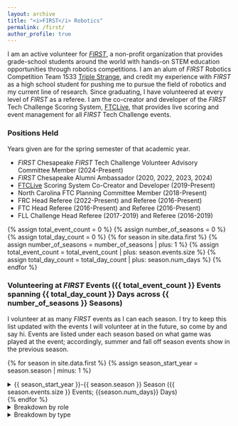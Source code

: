 ```yaml
---
layout: archive
title: "<i>FIRST</i> Robotics"
permalink: /first/
author_profile: true
---
```


I am an active volunteer for [*FIRST*](https://www.firstinspires.org/), a non-profit organization that provides grade-school students around the world with hands-on STEM education opportunities through robotics competitions. I am an alum of *FIRST* Robotics Competition Team 1533 [Triple Strange](https://ecgrobotics.org/), and credit my experience with *FIRST* as a high school student for pushing me to pursue the field of robotics and my current line of research. Since graduating, I have volunteered at every level of *FIRST* as a referee. I am the co-creator and developer of the *FIRST* Tech Challenge Scoring System, [FTCLive](https://github.com/FIRST-Tech-Challenge/scorekeeper), that provides live scoring and event management for all *FIRST* Tech Challenge events.

### Positions Held
Years given are for the spring semester of that academic year.
* *FIRST* Chesapeake *FIRST* Tech Challenge Volunteer Advisory Committee Member (2024-Present) 
* *FIRST* Chesapeake Alumni Ambassador (2020, 2022, 2023, 2024)
* [FTCLive](https://github.com/FIRST-Tech-Challenge/scorekeeper) Scoring System Co-Creator and Developer (2019-Present)
* North Carolina FTC Planning Committee Member (2018-Present)
* FRC Head Referee (2022-Present) and Referee (2016-Present)
* FTC Head Referee (2016-Present) and Referee (2016-Present)
* FLL Challenge Head Referee (2017-2019) and Referee (2016-2019)


{% assign total_event_count = 0 %}
{% assign number_of_seasons = 0 %}
{% assign total_day_count = 0 %}
{% for season in site.data.first %}
{% assign number_of_seasons = number_of_seasons | plus: 1 %}
{% assign total_event_count = total_event_count | plus: season.events.size %}
{% assign total_day_count = total_day_count | plus: season.num_days %}
{% endfor %}
### Volunteering at *FIRST* Events ({{ total_event_count }} Events spanning {{ total_day_count }} Days across {{ number_of_seasons }} Seasons)
I volunteer at as many *FIRST* events as I can each season. I try to keep this list updated with the events I will volunteer at in the future, so come by and say hi. Events are listed under each season based on what game was played at the event; accordingly, summer and fall off season events show in the previous season.

{% for season in site.data.first %}
{% assign season_start_year = season.season | minus: 1 %}
  <details>
  <summary>{{ season_start_year }}-{{ season.season }} Season ({{ season.events.size }} Events; {{season.num_days}} Days)</summary>
  <table>
  <tr><th>Event Date</th><th style="text-align: center">Program</th><th>Event</th><th>Role(s)</th></tr>
  {% for event in season.events %}
    <tr>
    <td>{{ event.event_start }}
    {% if event.event_start != event.event_end %}
    - {{ event.event_end }}
    {% endif %}
    </td>
    <td style="text-align: center"><span class="program-pill {{ event.program }}"> {{ event.program }} </span>
    </td>
    <td>{{ event.event }}</td>
    <td>{% for role in event.roles %}{{ role }}{% if forloop.last %}{% else %}, {% endif %}{% endfor %}</td>
  </tr>
  {% endfor %}
  </table>
  </details>
{% endfor %}

<br>
<details>
<summary>Breakdown by role</summary>
<table>
<tr><th style="text-align: center">Program</th><th>Role</th><th>Quantity</th></tr>
{% for item in site.data.first_by_role %}
    <tr>
        <td style="text-align: center"><span class="program-pill {{ item.program }}"> {{ item.program }} </span>
        </td>
        <td>{{ item.role }}</td>
        <td>{{ item.count }}</td>
    </tr>
{% endfor %}
</table>
</details>
<details>
<summary>Breakdown by type</summary>
<table>
<tr><th style="text-align: center">Program</th><th>Role</th><th>Quantity</th></tr>
{% for item in site.data.first_by_role_type %}
    <tr>
        <td style="text-align: center"><span class="program-pill {{ item.program }}"> {{ item.program }} </span>
        </td>
        <td>{{ item.role }}</td>
        <td>{{ item.count }}</td>
    </tr>
{% endfor %}
</table>
</details>
